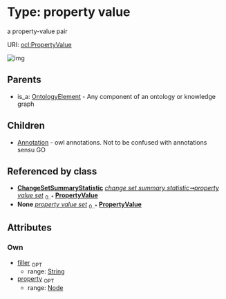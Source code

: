
# Type: property value


a property-value pair

URI: [ocl:PropertyValue](http://w3id.org/oclPropertyValue)


![img](http://yuml.me/diagram/nofunky;dir:TB/class/[Node]<property%200..1-%20[PropertyValue&#124;filler:string%20%3F],[ChangeSetSummaryStatistic]++-%20property%20value%20set%200..*>[PropertyValue],[PropertyValue]^-[Annotation],[OntologyElement]^-[PropertyValue],[OntologyElement],[Node],[ChangeSetSummaryStatistic],[Annotation])

## Parents

 *  is_a: [OntologyElement](OntologyElement.md) - Any component of an ontology or knowledge graph

## Children

 * [Annotation](Annotation.md) - owl annotations. Not to be confused with annotations sensu GO

## Referenced by class

 *  **[ChangeSetSummaryStatistic](ChangeSetSummaryStatistic.md)** *[change set summary statistic➞property value set](change_set_summary_statistic_property_value_set.md)*  <sub>0..*</sub>  **[PropertyValue](PropertyValue.md)**
 *  **None** *[property value set](property_value_set.md)*  <sub>0..*</sub>  **[PropertyValue](PropertyValue.md)**

## Attributes


### Own

 * [filler](filler.md)  <sub>OPT</sub>
    * range: [String](types/String.md)
 * [property](property.md)  <sub>OPT</sub>
    * range: [Node](Node.md)
